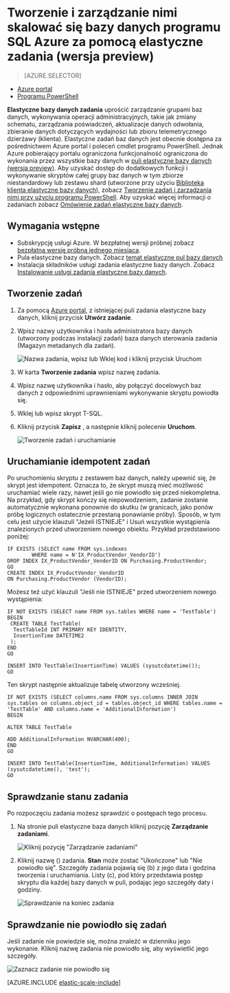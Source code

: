 <properties
    pageTitle="Tworzenie i zarządzanie nimi skalowanego się bazy danych programu SQL Azure za pomocą elastyczne zadania | Azure analizy"
    description="Przeprowadź przez tworzenie i Zarządzanie zadaniem elastyczne bazy danych."
    services="sql-database"
    documentationCenter=""
    manager="jhubbard"
    authors="ddove"
    editor=""/>

<tags
    ms.service="sql-database"
    ms.workload="sql-database"
    ms.tgt_pltfrm="na"
    ms.devlang="na"
    ms.topic="article"
    ms.date="07/27/2016"
    ms.author="ddove"/>

# <a name="create-and-manage-scaled-out-azure-sql-databases-using-elastic-jobs-preview"></a>Tworzenie i zarządzanie nimi skalować się bazy danych programu SQL Azure za pomocą elastyczne zadania (wersja preview)

> [AZURE.SELECTOR]
- [Azure portal](sql-database-elastic-jobs-create-and-manage.md)
- [Programu PowerShell](sql-database-elastic-jobs-powershell.md)


**Elastyczne bazy danych zadania** uprościć zarządzanie grupami baz danych, wykonywania operacji administracyjnych, takie jak zmiany schematu, zarządzania poświadczeń, aktualizacje danych odwołania, zbieranie danych dotyczących wydajności lub zbioru telemetrycznego dzierżawy (klienta). Elastyczne zadań baz danych jest obecnie dostępna za pośrednictwem Azure portal i poleceń cmdlet programu PowerShell. Jednak Azure pobierający portalu ograniczona funkcjonalność ograniczona do wykonania przez wszystkie bazy danych w [puli elastyczne bazy danych (wersja preview)](sql-database-elastic-pool.md). Aby uzyskać dostęp do dodatkowych funkcji i wykonywanie skryptów całej grupy baz danych w tym zbiorze niestandardowy lub zestawu shard (utworzone przy użyciu [Biblioteka klienta elastyczne bazy danych](sql-database-elastic-scale-introduction.md)), zobacz [Tworzenie zadań i zarządzania nimi przy użyciu programu PowerShell](sql-database-elastic-jobs-powershell.md). Aby uzyskać więcej informacji o zadaniach zobacz [Omówienie zadań elastyczne bazy danych](sql-database-elastic-jobs-overview.md). 

## <a name="prerequisites"></a>Wymagania wstępne

* Subskrypcję usługi Azure. W bezpłatnej wersji próbnej zobacz [bezpłatną wersję próbną jednego miesiąca](https://azure.microsoft.com/pricing/free-trial/).
* Pula elastyczne bazy danych. Zobacz [temat elastyczne pul bazy danych](sql-database-elastic-pool.md)
* Instalacja składników usługi zadania elastyczne bazy danych. Zobacz [Instalowanie usługi zadania elastyczne bazy danych](sql-database-elastic-jobs-service-installation.md).

## <a name="creating-jobs"></a>Tworzenie zadań

1. Za pomocą [Azure portal](https://portal.azure.com), z istniejącej puli zadania elastyczne bazy danych, kliknij przycisk **Utwórz zadanie**.
2. Wpisz nazwy użytkownika i hasła administratora bazy danych (utworzony podczas instalacji zadań) baza danych sterowania zadania (Magazyn metadanych dla zadań).

    ![Nazwa zadania, wpisz lub Wklej kod i kliknij przycisk Uruchom][1]
2. W karta **Tworzenie zadania** wpisz nazwę zadania.
3. Wpisz nazwę użytkownika i hasło, aby połączyć docelowych baz danych z odpowiednimi uprawnieniami wykonywanie skryptu powiodła się.
4. Wklej lub wpisz skrypt T-SQL.
5. Kliknij przycisk **Zapisz** , a następnie kliknij polecenie **Uruchom**.

    ![Tworzenie zadań i uruchamianie][5]

## <a name="run-idempotent-jobs"></a>Uruchamianie idempotent zadań

Po uruchomieniu skryptu z zestawem baz danych, należy upewnić się, że skrypt jest idempotent. Oznacza to, że skrypt muszą mieć możliwość uruchamiać wiele razy, nawet jeśli go nie powiodło się przed niekompletna. Na przykład, gdy skrypt kończy się niepowodzeniem, zadanie zostanie automatycznie wykonana ponownie do skutku (w granicach, jako ponów próbę logicznych ostatecznie przestaną ponawianie próby). Sposób, w tym celu jest użycie klauzuli "Jeżeli ISTNIEJE" i Usuń wszystkie wystąpienia znalezionych przed utworzeniem nowego obiektu. Przykład przedstawiono poniżej:

    IF EXISTS (SELECT name FROM sys.indexes
            WHERE name = N'IX_ProductVendor_VendorID')
    DROP INDEX IX_ProductVendor_VendorID ON Purchasing.ProductVendor;
    GO
    CREATE INDEX IX_ProductVendor_VendorID
    ON Purchasing.ProductVendor (VendorID);

Możesz też użyć klauzuli "Jeśli nie ISTNIEJE" przed utworzeniem nowego wystąpienia:

    IF NOT EXISTS (SELECT name FROM sys.tables WHERE name = 'TestTable')
    BEGIN
     CREATE TABLE TestTable(
      TestTableId INT PRIMARY KEY IDENTITY,
      InsertionTime DATETIME2
     );
    END
    GO

    INSERT INTO TestTable(InsertionTime) VALUES (sysutcdatetime());
    GO

Ten skrypt następnie aktualizuje tabelę utworzony wcześniej.

    IF NOT EXISTS (SELECT columns.name FROM sys.columns INNER JOIN sys.tables on columns.object_id = tables.object_id WHERE tables.name = 'TestTable' AND columns.name = 'AdditionalInformation')
    BEGIN

    ALTER TABLE TestTable

    ADD AdditionalInformation NVARCHAR(400);
    END
    GO

    INSERT INTO TestTable(InsertionTime, AdditionalInformation) VALUES (sysutcdatetime(), 'test');
    GO


## <a name="checking-job-status"></a>Sprawdzanie stanu zadania

Po rozpoczęciu zadania możesz sprawdzić o postępach tego procesu.

1. Na stronie puli elastyczne baza danych kliknij pozycję **Zarządzanie zadaniami**.

    ![Kliknij pozycję "Zarządzanie zadaniami"][2]

2. Kliknij nazwę () zadania. **Stan** może zostać "Ukończone" lub "Nie powiodło się". Szczegóły zadania pojawią się (b) z jego data i godzina tworzenia i uruchamiania. Listy (c), pod który przedstawia postęp skryptu dla każdej bazy danych w puli, podając jego szczegóły daty i godziny.

    ![Sprawdzanie na koniec zadania][3]


## <a name="checking-failed-jobs"></a>Sprawdzanie nie powiodło się zadań

Jeśli zadanie nie powiedzie się, można znaleźć w dzienniku jego wykonanie. Kliknij nazwę zadania nie powiodło się, aby wyświetlić jego szczegóły.

![Zaznacz zadanie nie powiodło się][4]


[AZURE.INCLUDE [elastic-scale-include](../../includes/elastic-scale-include.md)]

<!--Image references-->
[1]: ./media/sql-database-elastic-jobs-create-and-manage/screen-1.png
[2]: ./media/sql-database-elastic-jobs-create-and-manage/click-manage-jobs.png
[3]: ./media/sql-database-elastic-jobs-create-and-manage/running-jobs.png
[4]: ./media/sql-database-elastic-jobs-create-and-manage/failed.png
[5]: ./media/sql-database-elastic-jobs-create-and-manage/screen-2.png

 
